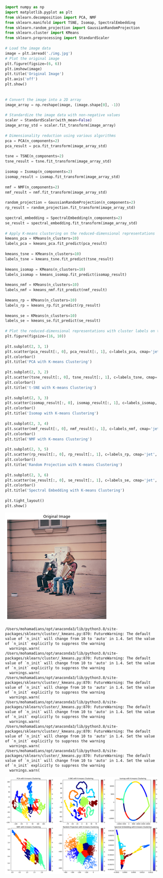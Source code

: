 ```python
import numpy as np
import matplotlib.pyplot as plt
from sklearn.decomposition import PCA, NMF
from sklearn.manifold import TSNE, Isomap, SpectralEmbedding
from sklearn.random_projection import GaussianRandomProjection
from sklearn.cluster import KMeans
from sklearn.preprocessing import StandardScaler

# Load the image data 
image = plt.imread('./img.jpg')
# Plot the original image
plt.figure(figsize=(6, 6))
plt.imshow(image)
plt.title('Original Image')
plt.axis('off')
plt.show()


# Convert the image into a 2D array
image_array = np.reshape(image, (image.shape[0], -1))

# Standardize the image data with non-negative values
scaler = StandardScaler(with_mean=False)
image_array_std = scaler.fit_transform(image_array)

# Dimensionality reduction using various algorithms
pca = PCA(n_components=2)
pca_result = pca.fit_transform(image_array_std)

tsne = TSNE(n_components=2)
tsne_result = tsne.fit_transform(image_array_std)

isomap = Isomap(n_components=2)
isomap_result = isomap.fit_transform(image_array_std)

nmf = NMF(n_components=2)
nmf_result = nmf.fit_transform(image_array_std)

random_projection = GaussianRandomProjection(n_components=2)
rp_result = random_projection.fit_transform(image_array_std)

spectral_embedding = SpectralEmbedding(n_components=2)
se_result = spectral_embedding.fit_transform(image_array_std)

# Apply K-means clustering on the reduced-dimensional representations
kmeans_pca = KMeans(n_clusters=10)
labels_pca = kmeans_pca.fit_predict(pca_result)

kmeans_tsne = KMeans(n_clusters=10)
labels_tsne = kmeans_tsne.fit_predict(tsne_result)

kmeans_isomap = KMeans(n_clusters=10)
labels_isomap = kmeans_isomap.fit_predict(isomap_result)

kmeans_nmf = KMeans(n_clusters=10)
labels_nmf = kmeans_nmf.fit_predict(nmf_result)

kmeans_rp = KMeans(n_clusters=10)
labels_rp = kmeans_rp.fit_predict(rp_result)

kmeans_se = KMeans(n_clusters=10)
labels_se = kmeans_se.fit_predict(se_result)

# Plot the reduced-dimensional representations with cluster labels on the colorbar
plt.figure(figsize=(16, 10))

plt.subplot(2, 3, 1)
plt.scatter(pca_result[:, 0], pca_result[:, 1], c=labels_pca, cmap='jet', alpha=0.5)
plt.colorbar()
plt.title('PCA with K-means Clustering')

plt.subplot(2, 3, 2)
plt.scatter(tsne_result[:, 0], tsne_result[:, 1], c=labels_tsne, cmap='jet', alpha=0.5)
plt.colorbar()
plt.title('t-SNE with K-means Clustering')

plt.subplot(2, 3, 3)
plt.scatter(isomap_result[:, 0], isomap_result[:, 1], c=labels_isomap, cmap='jet', alpha=0.5)
plt.colorbar()
plt.title('Isomap with K-means Clustering')

plt.subplot(2, 3, 4)
plt.scatter(nmf_result[:, 0], nmf_result[:, 1], c=labels_nmf, cmap='jet', alpha=0.5)
plt.colorbar()
plt.title('NMF with K-means Clustering')

plt.subplot(2, 3, 5)
plt.scatter(rp_result[:, 0], rp_result[:, 1], c=labels_rp, cmap='jet', alpha=0.5)
plt.colorbar()
plt.title('Random Projection with K-means Clustering')

plt.subplot(2, 3, 6)
plt.scatter(se_result[:, 0], se_result[:, 1], c=labels_se, cmap='jet', alpha=0.5)
plt.colorbar()
plt.title('Spectral Embedding with K-means Clustering')

plt.tight_layout()
plt.show()
```


    
![png](DIM_REDUCT_ALGORITHMS_files/DIM_REDUCT_ALGORITHMS_0_0.png)
    


    /Users/mohamadians/opt/anaconda3/lib/python3.8/site-packages/sklearn/cluster/_kmeans.py:870: FutureWarning: The default value of `n_init` will change from 10 to 'auto' in 1.4. Set the value of `n_init` explicitly to suppress the warning
      warnings.warn(
    /Users/mohamadians/opt/anaconda3/lib/python3.8/site-packages/sklearn/cluster/_kmeans.py:870: FutureWarning: The default value of `n_init` will change from 10 to 'auto' in 1.4. Set the value of `n_init` explicitly to suppress the warning
      warnings.warn(
    /Users/mohamadians/opt/anaconda3/lib/python3.8/site-packages/sklearn/cluster/_kmeans.py:870: FutureWarning: The default value of `n_init` will change from 10 to 'auto' in 1.4. Set the value of `n_init` explicitly to suppress the warning
      warnings.warn(
    /Users/mohamadians/opt/anaconda3/lib/python3.8/site-packages/sklearn/cluster/_kmeans.py:870: FutureWarning: The default value of `n_init` will change from 10 to 'auto' in 1.4. Set the value of `n_init` explicitly to suppress the warning
      warnings.warn(
    /Users/mohamadians/opt/anaconda3/lib/python3.8/site-packages/sklearn/cluster/_kmeans.py:870: FutureWarning: The default value of `n_init` will change from 10 to 'auto' in 1.4. Set the value of `n_init` explicitly to suppress the warning
      warnings.warn(
    /Users/mohamadians/opt/anaconda3/lib/python3.8/site-packages/sklearn/cluster/_kmeans.py:870: FutureWarning: The default value of `n_init` will change from 10 to 'auto' in 1.4. Set the value of `n_init` explicitly to suppress the warning
      warnings.warn(



    
![png](DIM_REDUCT_ALGORITHMS_files/DIM_REDUCT_ALGORITHMS_0_2.png)
    



```python

```
